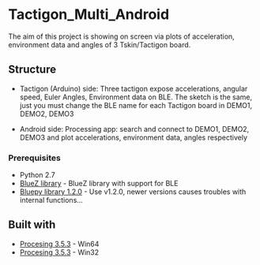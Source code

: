 # Tactigon_Multi_Android

The aim of this project is showing on screen via plots of acceleration, environment data and angles of 3 Tskin/Tactigon board.

## Structure
* Tactigon (Arduino) side:
    Three tactigon expose accelerations, angular speed, Euler Angles, Environment data on BLE.
    The sketch is the same, just you must change the BLE name for each Tactigon board in DEMO1, DEMO2, DEMO3

* Android side:
    Processing app: search and connect to DEMO1, DEMO2, DEMO3 and plot accelerations, environment data, angles respectively

### Prerequisites

* Python 2.7
* [BlueZ library](https://learn.adafruit.com/install-bluez-on-the-raspberry-pi/installation) - BlueZ library with support for BLE
* [Bluepy library 1.2.0](https://github.com/IanHarvey/bluepy) - Use v1.2.0, newer versions causes troubles with internal functions... 

## Built with

* [Procesing 3.5.3](http://download.processing.org/processing-3.5.3-windows64.zip) - Win64
* [Procesing 3.5.3](http://download.processing.org/processing-3.5.3-windows32.zip) - Win32
